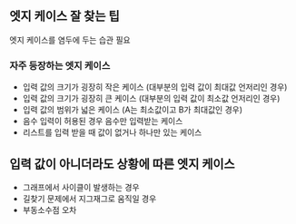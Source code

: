 ## 엣지 케이스 잘 찾는 팁

엣지 케이스를 염두에 두는 습관 필요

### 자주 등장하는 엣지 케이스

- 입력 값의 크기가 굉장히 작은 케이스 (대부분의 입력 값이 최대값 언저리인 경우)
- 입력 값의 크기가 굉장히 큰 케이스 (대부분의 입력 값이 최소값 언저리인 경우)
- 입력 값의 범위가 넓은 케이스 (A는 최소값이고 B가 최대값인 경우)
- 음수 입력이 허용된 경우 음수만 입력받는 케이스
- 리스트를 입력 받을 때 값이 없거나 하나만 있는 케이스

## 입력 값이 아니더라도 상황에 따른 엣지 케이스

- 그래프에서 사이클이 발생하는 경우
- 길찾기 문제에서 지그재그로 움직일 경우
- 부동소수점 오차
